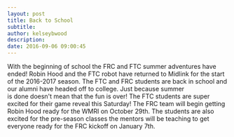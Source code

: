 ```yaml
---
layout: post
title: Back to School
subtitle:
author: kelseybwood
description:
date: 2016-09-06 09:00:45
---
```


With the beginning of school the FRC and FTC summer adventures have ended! Robin Hood and the FTC robot have returned to Midlink for the start of the 2016-2017 season. The FTC and FRC students are back in school and our alumni have headed off to college. Just because summer is done doesn't mean that the fun is over! The FTC students are super excited for their game reveal this Saturday! The FRC team will begin getting Robin Hood ready for the WMRI on October 29th. The students are also excited for the pre-season classes the mentors will be teaching to get everyone ready for the FRC kickoff on January 7th.
